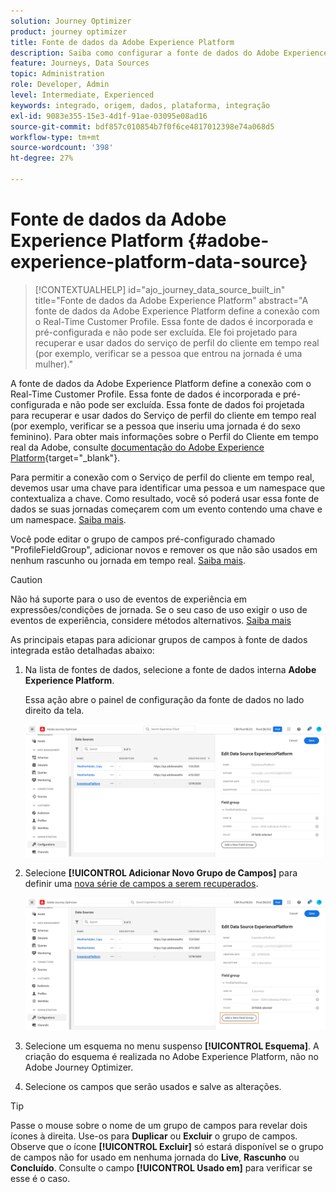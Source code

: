 ```yaml
---
solution: Journey Optimizer
product: journey optimizer
title: Fonte de dados da Adobe Experience Platform
description: Saiba como configurar a fonte de dados do Adobe Experience Platform
feature: Journeys, Data Sources
topic: Administration
role: Developer, Admin
level: Intermediate, Experienced
keywords: integrado, origem, dados, plataforma, integração
exl-id: 9083e355-15e3-4d1f-91ae-03095e08ad16
source-git-commit: bdf857c010854b7f0f6ce4817012398e74a068d5
workflow-type: tm+mt
source-wordcount: '398'
ht-degree: 27%

---
```


# Fonte de dados da Adobe Experience Platform {#adobe-experience-platform-data-source}

>[!CONTEXTUALHELP]
>id="ajo_journey_data_source_built_in"
>title="Fonte de dados da Adobe Experience Platform"
>abstract="A fonte de dados da Adobe Experience Platform define a conexão com o Real-Time Customer Profile. Essa fonte de dados é incorporada e pré-configurada e não pode ser excluída. Ele foi projetado para recuperar e usar dados do serviço de perfil do cliente em tempo real (por exemplo, verificar se a pessoa que entrou na jornada é uma mulher)."

A fonte de dados da Adobe Experience Platform define a conexão com o Real-Time Customer Profile. Essa fonte de dados é incorporada e pré-configurada e não pode ser excluída. Essa fonte de dados foi projetada para recuperar e usar dados do Serviço de perfil do cliente em tempo real (por exemplo, verificar se a pessoa que inseriu uma jornada é do sexo feminino). Para obter mais informações sobre o Perfil do Cliente em tempo real da Adobe, consulte [documentação do Adobe Experience Platform](https://experienceleague.adobe.com/docs/experience-platform/profile/home.html?lang=pt-BR){target="_blank"}.

Para permitir a conexão com o Serviço de perfil do cliente em tempo real, devemos usar uma chave para identificar uma pessoa e um namespace que contextualiza a chave. Como resultado, você só poderá usar essa fonte de dados se suas jornadas começarem com um evento contendo uma chave e um namespace. [Saiba mais](../building-journeys/journey.md).

Você pode editar o grupo de campos pré-configurado chamado &quot;ProfileFieldGroup&quot;, adicionar novos e remover os que não são usados em nenhum rascunho ou jornada em tempo real. [Saiba mais](../datasource/configure-data-sources.md#define-field-groups).


>[!CAUTION]
>
>Não há suporte para o uso de eventos de experiência em expressões/condições de jornada. Se o seu caso de uso exigir o uso de eventos de experiência, considere métodos alternativos. [Saiba mais](../building-journeys/exp-event-lookup.md)


As principais etapas para adicionar grupos de campos à fonte de dados integrada estão detalhadas abaixo:

1. Na lista de fontes de dados, selecione a fonte de dados interna **Adobe Experience Platform**.

   Essa ação abre o painel de configuração da fonte de dados no lado direito da tela.

   ![](assets/journey23.png)

1. Selecione **[!UICONTROL Adicionar Novo Grupo de Campos]** para definir uma [nova série de campos a serem recuperados](../datasource/configure-data-sources.md#define-field-groups).

   ![](assets/journey24.png)

1. Selecione um esquema no menu suspenso **[!UICONTROL Esquema]**. A criação do esquema é realizada no Adobe Experience Platform, não no Adobe Journey Optimizer.
1. Selecione os campos que serão usados e salve as alterações.


>[!TIP]
>
>Passe o mouse sobre o nome de um grupo de campos para revelar dois ícones à direita. Use-os para **Duplicar** ou **Excluir** o grupo de campos. Observe que o ícone **[!UICONTROL Excluir]** só estará disponível se o grupo de campos não for usado em nenhuma jornada do **Live**, **Rascunho** ou **Concluído**. Consulte o campo **[!UICONTROL Usado em]** para verificar se esse é o caso.
